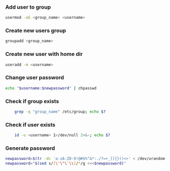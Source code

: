 ### Add user to group
```bash
usermod -aG <group_name> <username>
```

### Create new users group
```bash
groupadd <group_name>
```

### Create new user with home dir
```bash
useradd -m <username>
```

### Change user password
```bash
echo "$username:$newpassword" | chpasswd
```

### Check if group exists
```bash
    grep -q "group_name" /etc/group; echo $?
```

### Check if user exists
```bash
    id -u <username> 1>/dev/null 2>&-; echo $?
```

### Generate password
```bash
newpassword=$(tr -dc 'a-zA-Z0-9!@#$%^&*:./?=+_[]{}()<>' < /dev/urandom | head -c 20)
newpassword="$(sed s/[\'\"\`\\]/*/g <<<$newpassword)"
```

